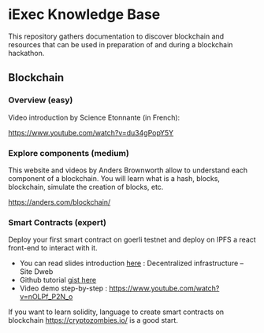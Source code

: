 # iExec Knowledge Base

This repository gathers documentation to discover blockchain and resources that can be used in preparation of and during a blockchain hackathon.

## Blockchain

### Overview (easy)

Video introduction by Science Etonnante (in French):

https://www.youtube.com/watch?v=du34gPopY5Y

### Explore components (medium)

This website and videos by Anders Brownworth allow to understand each component of a blockchain. You will learn what is a hash, blocks, blockchain, simulate the creation of blocks, etc.

https://anders.com/blockchain/

### Smart Contracts (expert)

Deploy your first smart contract on goerli testnet and deploy on IPFS a react front-end to interact with it.
- You can read slides introduction [here](https://www.crypto-lyon.fr/cryptoschool/cryptoclass/decentralized-infrastructure.html) : Decentralized infrastructure – Site Dweb
- Github tutorial [gist here](https://gist.github.com/branciard/3ccbc62b84d0d07e77326f3f9d4fd640#file-a-smart-contract-on-testnet-as-back-end-with-a-react-front-end-on-ipfs)
- Video demo step-by-step  :
https://www.youtube.com/watch?v=nOLPf_P2N_o


If you want to learn solidity, language to create smart contracts on blockchain https://cryptozombies.io/ is a good start.


